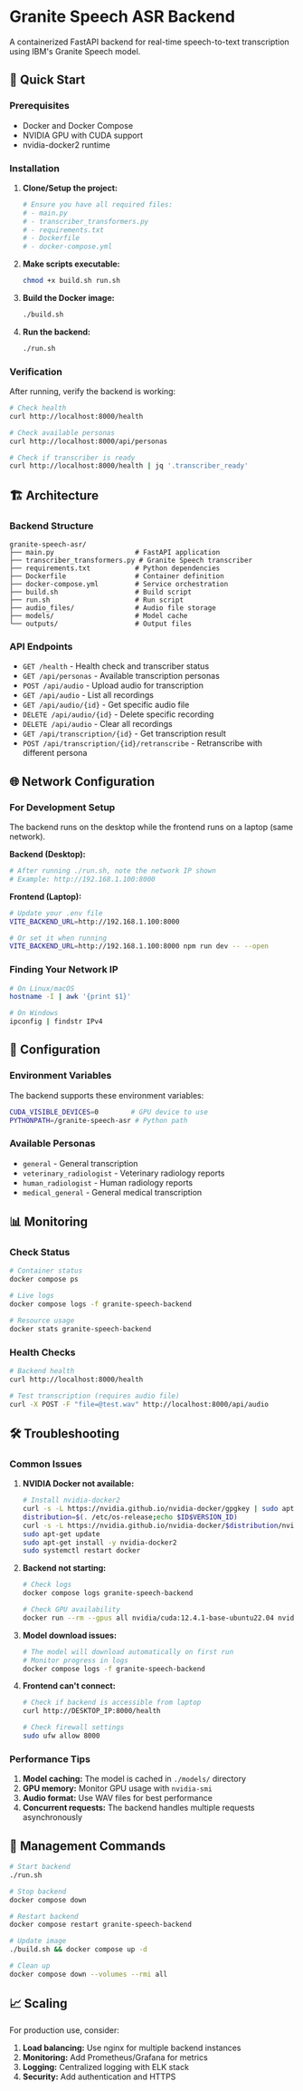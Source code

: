 # Granite Speech ASR Backend

A containerized FastAPI backend for real-time speech-to-text transcription using IBM's Granite Speech model.

## 🚀 Quick Start

### Prerequisites

- Docker and Docker Compose
- NVIDIA GPU with CUDA support
- nvidia-docker2 runtime

### Installation

1. **Clone/Setup the project:**
   ```bash
   # Ensure you have all required files:
   # - main.py
   # - transcriber_transformers.py
   # - requirements.txt
   # - Dockerfile
   # - docker-compose.yml
   ```

2. **Make scripts executable:**
   ```bash
   chmod +x build.sh run.sh
   ```

3. **Build the Docker image:**
   ```bash
   ./build.sh
   ```

4. **Run the backend:**
   ```bash
   ./run.sh
   ```

### Verification

After running, verify the backend is working:

```bash
# Check health
curl http://localhost:8000/health

# Check available personas
curl http://localhost:8000/api/personas

# Check if transcriber is ready
curl http://localhost:8000/health | jq '.transcriber_ready'
```

## 🏗️ Architecture

### Backend Structure
```
granite-speech-asr/
├── main.py                    # FastAPI application
├── transcriber_transformers.py # Granite Speech transcriber
├── requirements.txt           # Python dependencies
├── Dockerfile                 # Container definition
├── docker-compose.yml         # Service orchestration
├── build.sh                   # Build script
├── run.sh                     # Run script
├── audio_files/               # Audio file storage
├── models/                    # Model cache
└── outputs/                   # Output files
```

### API Endpoints

- `GET /health` - Health check and transcriber status
- `GET /api/personas` - Available transcription personas
- `POST /api/audio` - Upload audio for transcription
- `GET /api/audio` - List all recordings
- `GET /api/audio/{id}` - Get specific audio file
- `DELETE /api/audio/{id}` - Delete specific recording
- `DELETE /api/audio` - Clear all recordings
- `GET /api/transcription/{id}` - Get transcription result
- `POST /api/transcription/{id}/retranscribe` - Retranscribe with different persona

## 🌐 Network Configuration

### For Development Setup

The backend runs on the desktop while the frontend runs on a laptop (same network).

**Backend (Desktop):**
```bash
# After running ./run.sh, note the network IP shown
# Example: http://192.168.1.100:8000
```

**Frontend (Laptop):**
```bash
# Update your .env file
VITE_BACKEND_URL=http://192.168.1.100:8000

# Or set it when running
VITE_BACKEND_URL=http://192.168.1.100:8000 npm run dev -- --open
```

### Finding Your Network IP

```bash
# On Linux/macOS
hostname -I | awk '{print $1}'

# On Windows
ipconfig | findstr IPv4
```

## 🔧 Configuration

### Environment Variables

The backend supports these environment variables:

```bash
CUDA_VISIBLE_DEVICES=0        # GPU device to use
PYTHONPATH=/granite-speech-asr # Python path
```

### Available Personas

- `general` - General transcription
- `veterinary_radiologist` - Veterinary radiology reports
- `human_radiologist` - Human radiology reports
- `medical_general` - General medical transcription

## 📊 Monitoring

### Check Status
```bash
# Container status
docker compose ps

# Live logs
docker compose logs -f granite-speech-backend

# Resource usage
docker stats granite-speech-backend
```

### Health Checks
```bash
# Backend health
curl http://localhost:8000/health

# Test transcription (requires audio file)
curl -X POST -F "file=@test.wav" http://localhost:8000/api/audio
```

## 🛠️ Troubleshooting

### Common Issues

1. **NVIDIA Docker not available:**
   ```bash
   # Install nvidia-docker2
   curl -s -L https://nvidia.github.io/nvidia-docker/gpgkey | sudo apt-key add -
   distribution=$(. /etc/os-release;echo $ID$VERSION_ID)
   curl -s -L https://nvidia.github.io/nvidia-docker/$distribution/nvidia-docker.list | sudo tee /etc/apt/sources.list.d/nvidia-docker.list
   sudo apt-get update
   sudo apt-get install -y nvidia-docker2
   sudo systemctl restart docker
   ```

2. **Backend not starting:**
   ```bash
   # Check logs
   docker compose logs granite-speech-backend
   
   # Check GPU availability
   docker run --rm --gpus all nvidia/cuda:12.4.1-base-ubuntu22.04 nvidia-smi
   ```

3. **Model download issues:**
   ```bash
   # The model will download automatically on first run
   # Monitor progress in logs
   docker compose logs -f granite-speech-backend
   ```

4. **Frontend can't connect:**
   ```bash
   # Check if backend is accessible from laptop
   curl http://DESKTOP_IP:8000/health
   
   # Check firewall settings
   sudo ufw allow 8000
   ```

### Performance Tips

1. **Model caching:** The model is cached in `./models/` directory
2. **GPU memory:** Monitor GPU usage with `nvidia-smi`
3. **Audio format:** Use WAV files for best performance
4. **Concurrent requests:** The backend handles multiple requests asynchronously

## 🔄 Management Commands

```bash
# Start backend
./run.sh

# Stop backend
docker compose down

# Restart backend
docker compose restart granite-speech-backend

# Update image
./build.sh && docker compose up -d

# Clean up
docker compose down --volumes --rmi all
```

## 📈 Scaling

For production use, consider:

1. **Load balancing:** Use nginx for multiple backend instances
2. **Monitoring:** Add Prometheus/Grafana for metrics
3. **Logging:** Centralized logging with ELK stack
4. **Security:** Add authentication and HTTPS
